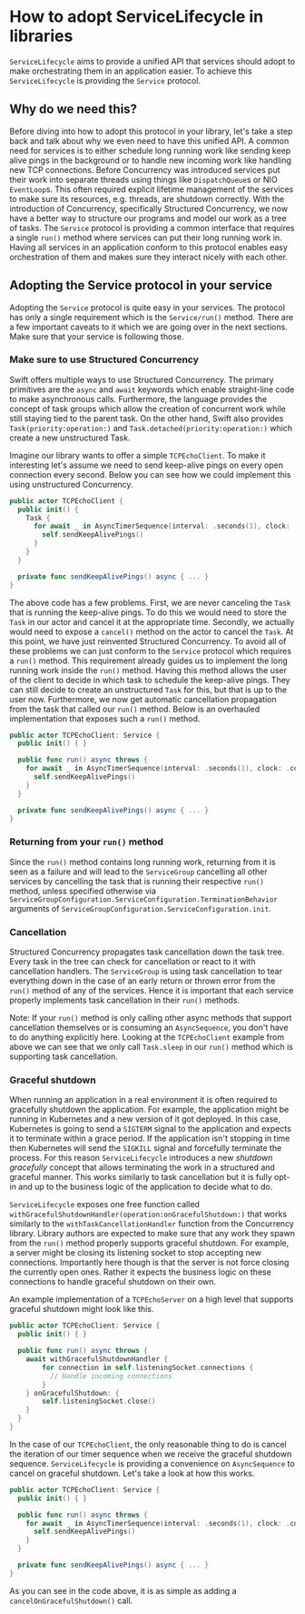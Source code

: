 # How to adopt ServiceLifecycle in libraries

``ServiceLifecycle`` aims to provide a unified API that services should adopt to
make orchestrating them in an application easier. To achieve this
``ServiceLifecycle`` is providing the ``Service`` protocol.

## Why do we need this?

Before diving into how to adopt this protocol in your library, let's take a step
back and talk about why we even need to have this unified API. A common need for
services is to either schedule long running work like sending keep alive pings
in the background or to handle new incoming work like handling new TCP
connections. Before Concurrency was introduced services put their work into
separate threads using things like `DispatchQueue`s or NIO `EventLoop`s. This
often required explicit lifetime management of the services to make sure its
resources, e.g. threads, are shutdown correctly. With the introduction of
Concurrency, specifically Structured Concurrency, we now have a better way to
structure our programs and model our work as a tree of tasks. The ``Service``
protocol is providing a common interface that requires a single `run()` method
where services can put their long running work in. Having all services in an
application conform to this protocol enables easy orchestration of them and
makes sure they interact nicely with each other.

## Adopting the Service protocol in your service

Adopting the ``Service`` protocol is quite easy in your services. The protocol
has only a single requirement which is the ``Service/run()`` method. There are a
few important caveats to it which we are going over in the next sections. Make
sure that your service is following those.

### Make sure to use Structured Concurrency

Swift offers multiple ways to use Structured Concurrency. The primary primitives
are the `async` and `await` keywords which enable straight-line code to make
asynchronous calls. Furthermore, the language provides the concept of task
groups which allow the creation of concurrent work while still staying tied to
the parent task. On the other hand, Swift also provides
`Task(priority:operation:)` and `Task.detached(priority:operation:)` which
create a new unstructured Task.

Imagine our library wants to offer a simple `TCPEchoClient`. To make it
interesting let's assume we need to send keep-alive pings on every open
connection every second. Below you can see how we could implement this using
unstructured Concurrency.

```swift
public actor TCPEchoClient {
  public init() {
    Task {
      for await _ in AsyncTimerSequence(interval: .seconds(1), clock: .continuous) {
        self.sendKeepAlivePings()
      }
    }
  }

  private func sendKeepAlivePings() async { ... }
}
```

The above code has a few problems. First, we are never canceling the `Task` that
is running the keep-alive pings. To do this we would need to store the `Task` in
our actor and cancel it at the appropriate time. Secondly, we actually would
need to expose a `cancel()` method on the actor to cancel the `Task`. At this
point, we have just reinvented Structured Concurrency. To avoid all of these
problems we can just conform to the ``Service`` protocol which requires a
`run()` method. This requirement already guides us to implement the long running
work inside the `run()` method. Having this method allows the user of the client
to decide in which task to schedule the keep-alive pings. They can still decide
to create an unstructured `Task` for this, but that is up to the user now.
Furthermore, we now get automatic cancellation propagation from the task that
called our `run()` method. Below is an overhauled implementation that exposes
such a `run()` method.

```swift
public actor TCPEchoClient: Service {
  public init() { }

  public func run() async throws {
    for await _ in AsyncTimerSequence(interval: .seconds(1), clock: .continuous) {
      self.sendKeepAlivePings()
    }
  }

  private func sendKeepAlivePings() async { ... }
}
```


### Returning from your `run()` method

Since the `run()` method contains long running work, returning from it is seen
as a failure and will lead to the ``ServiceGroup`` cancelling all other services
by cancelling the task that is running their respective `run()` method, unless
specified otherwise via ``ServiceGroupConfiguration.ServiceConfiguration.TerminationBehavior``
arguments of ``ServiceGroupConfiguration.ServiceConfiguration.init``.

### Cancellation

Structured Concurrency propagates task cancellation down the task tree. Every
task in the tree can check for cancellation or react to it with cancellation
handlers. The ``ServiceGroup`` is using task cancellation to tear everything
down in the case of an early return or thrown error from the `run()` method of
any of the services. Hence it is important that each service properly implements
task cancellation in their `run()` methods.

Note: If your `run()` method is only calling other async methods that support
cancellation themselves or is consuming an `AsyncSequence`, you don't have to do
anything explicitly here. Looking at the `TCPEchoClient` example from above we
can see that we only call `Task.sleep` in our `run()` method which is supporting
task cancellation.

### Graceful shutdown

When running an application in a real environment it is often required to
gracefully shutdown the application. For example, the application might be
running in Kubernetes and a new version of it got deployed. In this case,
Kubernetes is going to send a `SIGTERM` signal to the application and expects it
to terminate within a grace period. If the application isn't stopping in time
then Kubernetes will send the `SIGKILL` signal and forcefully terminate the
process. For this reason ``ServiceLifecycle`` introduces a new _shutdown
gracefully_ concept that allows terminating the work in a structured and
graceful manner. This works similarly to task cancellation but it is fully
opt-in and up to the business logic of the application to decide what to do.

``ServiceLifecycle`` exposes one free function called
``withGracefulShutdownHandler(operation:onGracefulShutdown:)`` that works
similarly to the `withTaskCancellationHandler` function from the Concurrency
library. Library authors are expected to make sure that any work they spawn from
the `run()` method properly supports graceful shutdown. For example, a server
might be closing its listening socket to stop accepting new connections.
Importantly here though is that the server is not force closing the currently
open ones. Rather it expects the business logic on these connections to handle
graceful shutdown on their own.

An example implementation of a `TCPEchoServer` on a high level that supports
graceful shutdown might look like this.

```swift
public actor TCPEchoClient: Service {
  public init() { }

  public func run() async throws {
    await withGracefulShutdownHandler {
        for connection in self.listeningSocket.connections {
          // Handle incoming connections
        }
    } onGracefulShutdown: {
        self.listeningSocket.close()
    }
  }
}
```

In the case of our `TCPEchoClient`, the only reasonable thing to do is cancel
the iteration of our timer sequence when we receive the graceful shutdown
sequence. ``ServiceLifecycle`` is providing a convenience on `AsyncSequence` to
cancel on graceful shutdown. Let's take a look at how this works.

```swift
public actor TCPEchoClient: Service {
  public init() { }

  public func run() async throws {
    for await _ in AsyncTimerSequence(interval: .seconds(1), clock: .continuous).cancelOnGracefulShutdown() {
      self.sendKeepAlivePings()
    }
  }

  private func sendKeepAlivePings() async { ... }
}
```

As you can see in the code above, it is as simple as adding a
`cancelOnGracefulShutdown()` call.
